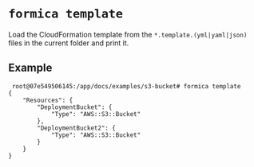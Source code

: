 # `formica template`

Load the CloudFormation template from the `*.template.(yml|yaml|json)` files in the current folder and print it.

## Example

```
 root@07e549506145:/app/docs/examples/s3-bucket# formica template
{
    "Resources": {
        "DeploymentBucket": {
            "Type": "AWS::S3::Bucket"
        },
        "DeploymentBucket2": {
            "Type": "AWS::S3::Bucket"
        }
    }
}
 ```
